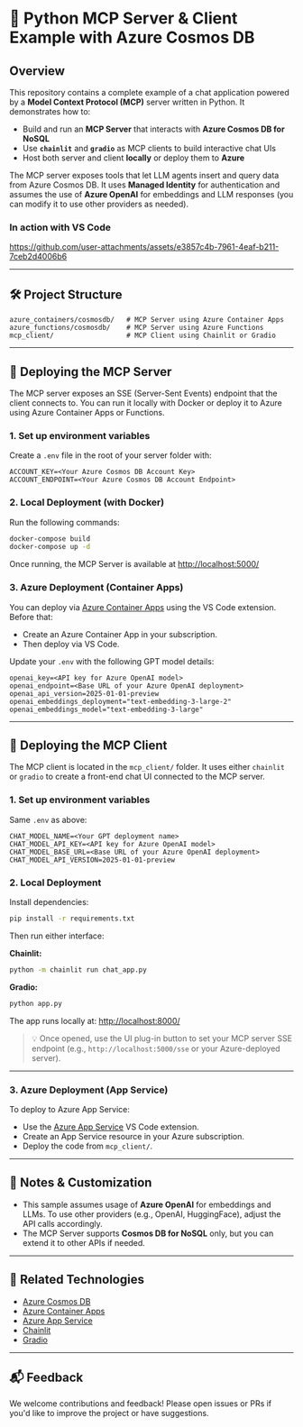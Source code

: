 # 🧠 Python MCP Server & Client Example with Azure Cosmos DB

## Overview

This repository contains a complete example of a chat application powered by a **Model Context Protocol (MCP)** server written in Python. It demonstrates how to:

- Build and run an **MCP Server** that interacts with **Azure Cosmos DB for NoSQL**
- Use **`chainlit`** and **`gradio`** as MCP clients to build interactive chat UIs
- Host both server and client **locally** or deploy them to **Azure**

The MCP server exposes tools that let LLM agents insert and query data from Azure Cosmos DB. It uses **Managed Identity** for authentication and assumes the use of **Azure OpenAI** for embeddings and LLM responses (you can modify it to use other providers as needed).

### In action with VS Code


https://github.com/user-attachments/assets/e3857c4b-7961-4eaf-b211-7ceb2d4006b6


---

## 🛠️ Project Structure

```plaintext
azure_containers/cosmosdb/   # MCP Server using Azure Container Apps
azure_functions/cosmosdb/    # MCP Server using Azure Functions
mcp_client/                  # MCP Client using Chainlit or Gradio
```

---

## 🚀 Deploying the MCP Server

The MCP server exposes an SSE (Server-Sent Events) endpoint that the client connects to. You can run it locally with Docker or deploy it to Azure using Azure Container Apps or Functions.

### 1. Set up environment variables

Create a `.env` file in the root of your server folder with:

```env
ACCOUNT_KEY=<Your Azure Cosmos DB Account Key>
ACCOUNT_ENDPOINT=<Your Azure Cosmos DB Account Endpoint>
```

### 2. Local Deployment (with Docker)

Run the following commands:

```bash
docker-compose build
docker-compose up -d
```

Once running, the MCP Server is available at [http://localhost:5000/](http://localhost:5000/)

### 3. Azure Deployment (Container Apps)

You can deploy via [Azure Container Apps](https://marketplace.visualstudio.com/items/?itemName=ms-azuretools.vscode-azurecontainerapps) using the VS Code extension. Before that:

- Create an Azure Container App in your subscription.
- Then deploy via VS Code.

Update your `.env` with the following GPT model details:

```env
openai_key=<API key for Azure OpenAI model>
openai_endpoint=<Base URL of your Azure OpenAI deployment>
openai_api_version=2025-01-01-preview
openai_embeddings_deployment="text-embedding-3-large-2"
openai_embeddings_model="text-embedding-3-large"
```

---

## 💬 Deploying the MCP Client

The MCP client is located in the `mcp_client/` folder. It uses either `chainlit` or `gradio` to create a front-end chat UI connected to the MCP server.

### 1. Set up environment variables

Same `.env` as above:

```env
CHAT_MODEL_NAME=<Your GPT deployment name>
CHAT_MODEL_API_KEY=<API key for Azure OpenAI model>
CHAT_MODEL_BASE_URL=<Base URL of your Azure OpenAI deployment>
CHAT_MODEL_API_VERSION=2025-01-01-preview
```

### 2. Local Deployment

Install dependencies:

```bash
pip install -r requirements.txt
```

Then run either interface:

**Chainlit:**
```bash
python -m chainlit run chat_app.py
```

**Gradio:**
```bash
python app.py
```

The app runs locally at: [http://localhost:8000/](http://localhost:8000/)

> 💡 Once opened, use the UI plug-in button to set your MCP server SSE endpoint (e.g., `http://localhost:5000/sse` or your Azure-deployed server).

---

### 3. Azure Deployment (App Service)

To deploy to Azure App Service:

- Use the [Azure App Service](https://marketplace.visualstudio.com/items?itemName=ms-azuretools.vscode-azureappservice) VS Code extension.
- Create an App Service resource in your Azure subscription.
- Deploy the code from `mcp_client/`.

---

## 🔧 Notes & Customization

- This sample assumes usage of **Azure OpenAI** for embeddings and LLMs. To use other providers (e.g., OpenAI, HuggingFace), adjust the API calls accordingly.
- The MCP Server supports **Cosmos DB for NoSQL** only, but you can extend it to other APIs if needed.

---

## 📎 Related Technologies

- [Azure Cosmos DB](https://learn.microsoft.com/azure/cosmos-db/introduction)
- [Azure Container Apps](https://learn.microsoft.com/azure/container-apps/)
- [Azure App Service](https://learn.microsoft.com/azure/app-service/)
- [Chainlit](https://docs.chainlit.io)
- [Gradio](https://www.gradio.app/)

---

## 📬 Feedback

We welcome contributions and feedback! Please open issues or PRs if you'd like to improve the project or have suggestions.
